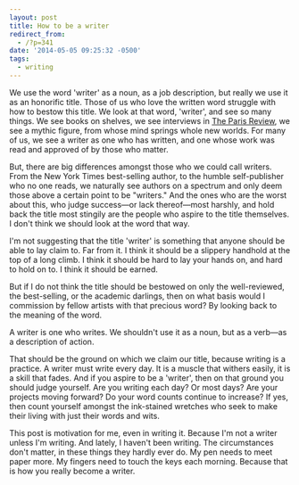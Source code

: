 ```yaml
---
layout: post
title: How to be a writer
redirect_from:
  - /?p=341
date: '2014-05-05 09:25:32 -0500'
tags:
  - writing
---
```

<p>We use the word 'writer' as a noun, as a job description, but really we use it as an honorific title. Those of us who love the written word struggle with how to bestow this title. We look at that word, 'writer', and see so many things. We see books on shelves, we see interviews in <a href="http://www.theparisreview.org">The Paris Review</a>, we see a mythic figure, from whose mind springs whole new worlds. For many of us, we see a writer as one who has written, and one whose work was read and approved of by those who matter.</p>
<p>But, there are big differences amongst those who we could call writers. From the New York Times best-selling author, to the humble self-publisher who no one reads, we naturally see authors on a spectrum and only deem those above a certain point to be "writers." And the ones who are the worst about this, who judge success—or lack thereof—most harshly, and hold back the title most stingily are the people who aspire to the title themselves. I don't think we should look at the word that way.</p>
<p>I'm not suggesting that the title 'writer' is something that anyone should be able to lay claim to. Far from it. I think it should be a slippery handhold at the top of a long climb. I think it should be hard to lay your hands on, and hard to hold on to. I think it should be earned.</p>
<p>But if I do not think the title should be bestowed on only the well-reviewed, the best-selling, or the academic darlings, then on what basis would I commission by fellow artists with that precious word? By looking back to the meaning of the word.</p>
<p>A writer is one who writes. We shouldn't use it as a noun, but as a verb—as a description of action.</p>
<p>That should be the ground on which we claim our title, because writing is a practice. A writer must write every day. It is a muscle that withers easily, it is a skill that fades. And if you aspire to be a 'writer', then on that ground you should judge yourself. Are you writing each day? Or most days? Are your projects moving forward? Do your word counts continue to increase? If yes, then count yourself amongst the ink-stained wretches who seek to make their living with just their words and wits.</p>
<p>This post is motivation for me, even in writing it. Because I'm not a writer unless I'm writing. And lately, I haven't been writing. The circumstances don't matter, in these things they hardly ever do. My pen needs to meet paper more. My fingers need to touch the keys each morning. Because that is how you really become a writer.</p>
